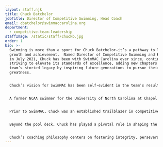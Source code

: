 ```yaml
---
layout: staff.njk
title: Chuck Batchelor
jobTitle: Director of Competitive Swimming, Head Coach
email: cbatchelor@swimmaccarolina.org
department:
  - competitive-team-leadership
staffImage: /static/staff/chuckb.jpg
order: 1
bio: >-
  Swimming is more than a sport for Chuck Batchelor—it’s a pathway to lifelong
  growth and achievement.  Named Director of Competitive Swimming and Head Coach
  in July 2021, Chuck has been with SwimMAC Carolina ever since, continually
  striving to elevate its standards of excellence, adding new chapters to the
  team’s storied legacy by inspiring future generations to pursue their
  greatness.  


  Chuck’s vision for SwimMAC has been self-evident in the team’s results since his arrival, with SwimMAC finishing 1st overall in the nation every year (2021-22, 2022-23, and 2023-24) according to all three major metrics: Long Course and Short Course Virtual Club Rankings; Scholastic All-American; USA Swimming Gold Medal Club of Excellence.  To bring the best competitive opportunities to North Carolina, Chuck has revitalized SwimMAC’s meet offerings with the return of the Martha McKee Charlotte Open and by creating new marquee events like the Long Course Short Course Invitational.  


  A former NCAA swimmer for the University of North Carolina at Chapel Hill, Chuck competed as a scholarship athlete, contributing to two ACC Championship teams. His coaching journey began at The Peddie School and included numerous prestigious roles, such as Head Women’s Coach for the Pan-American Games and Head Coach for the World Junior Championships.


  Prior to SwimMAC, Chuck was an established trailblazer in competitive swimming, with decades of experience cultivating excellence at every level of the sport.  He served as President, Owner, and Head Coach of Bluefish Swim Club from 2005-2021, transforming it into a nationally and internationally recognized powerhouse in the swimming world.  Under his guidance, the club produced 22 Olympic Trial qualifiers, National Champions, and world-class athletes like Olympian Elizabeth Beisel. Bluefish achieved multiple Gold Medal statuses under USA Swimming's Club Excellence program, a testament to its consistent performance and athlete development.


  Beyond the pool deck, Chuck has played a pivotal role in shaping the swimming community, serving as a Speedo Advisory Coach and as Vice-Chair on the New England Swimming Board of Directors.  His innovative presentations, including keynotes at international swim clinics, reflect his commitment to advancing the sport. 


  Chuck’s coaching philosophy centers on fostering integrity, perseverance, and excellence, inspiring athletes to surpass their potential both in and out of the water.
---
```

